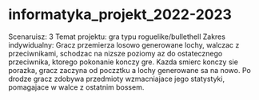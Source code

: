 # informatyka_projekt_2022-2023
 
Scenaruisz: 3
Temat projektu: gra typu roguelike/bullethell
Zakres indywidualny: Gracz przemierza losowo generowane lochy, walczac z przeciwnikami,
schodzac na nizsze poziomy az do ostatecznego przeciwnika, ktorego pokonanie konczy gre.
Kazda smierc konczy sie porazka, gracz zaczyna od poczztku a lochy generowane sa na nowo.
Po drodze gracz zdobywa przedmioty wzmacniajace jego statystyki, pomagajace w walce z ostatnim bossem.
